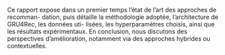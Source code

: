Ce rapport expose dans un premier temps l’état de l’art des approches de recomman-
dation, puis détaille la méthodologie adoptée, l’architecture de GRU4Rec, les données uti-
lisées, les hyperparamètres choisis, ainsi que les résultats expérimentaux. En conclusion,
nous discutons des perspectives d’amélioration, notamment via des approches hybrides
ou contextuelles.
